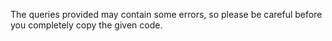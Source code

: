 The queries provided may contain some errors, so please be careful before you completely copy the given code.

